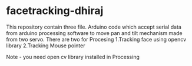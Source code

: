 # facetracking-dhiraj
This repository contain three file.
Arduino code which accept serial data from arduino processing software to move pan and tilt mechanism made from two servo.
There are two for Procesing 
1.Tracking face using opencv library
2.Tracking Mouse pointer 

Note - you need open cv library installed in Processing
